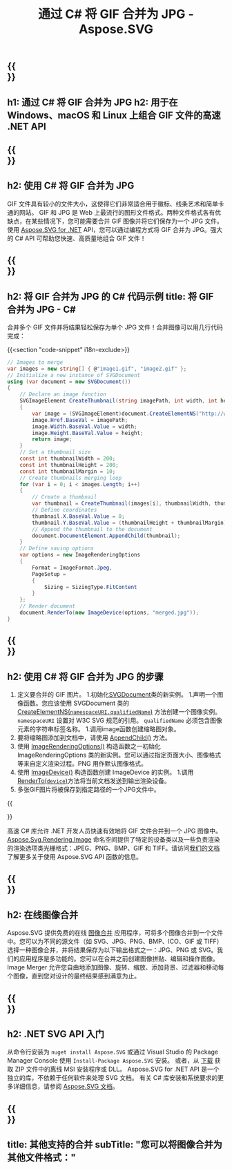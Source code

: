 ﻿---
translation: true
template: ./../_template-child.md
title: 通过 C# 将 GIF 合并为 JPG - Aspose.SVG
description: 在 Windows、macOS 和 Linux 上使用 .NET Core API 将 GIF 合并为 JPG
url: /net/merger/gif-to-jpg/
family: svg
platformtag: net
feature: merge
informat: GIF
outformat: JPG
otherformats: GIF JPEG PNG TIFF BMP
---

{{<section banner>}}
---
h1: 通过 C# 将 GIF 合并为 JPG
h2: 用于在 Windows、macOS 和 Linux 上组合 GIF 文件的高速 .NET API
---

{{<section overview>}}
---
h2: 使用 C# 将 GIF 合并为 JPG
---

GIF 文件具有较小的文件大小，这使得它们非常适合用于徽标、线条艺术和简单卡通的网站。 GIF 和 JPG 是 Web 上最流行的图形文件格式。两种文件格式各有优缺点，在某些情况下，您可能需要合并 GIF 图像并将它们保存为一个 JPG 文件。使用 [Aspose.SVG for .NET](https://products.aspose.com/svg/net/) API，您可以通过编程方式将 GIF 合并为 JPG。强大的 C# API 可帮助您快速、高质量地组合 GIF 文件！

{{<section code-text>}}
---
h2: 将 GIF 合并为 JPG 的 C# 代码示例
title: 将 GIF 合并为 JPG - C#
---

合并多个 GIF 文件并将结果轻松保存为单个 JPG 文件！合并图像可以用几行代码完成：

{{<section "code-snippet" i18n-exclude>}}

```cs
// Images to merge 
var images = new string[] { @"image1.gif", "image2.gif" };
// Initialize a new instance of SVGDocument
using (var document = new SVGDocument())
{
    // Declare an image function
    SVGImageElement CreateThumbnail(string imagePath, int width, int height)
    {
        var image = (SVGImageElement)document.CreateElementNS("http://www.w3.org/2000/svg", "image");
        image.Href.BaseVal = imagePath;
        image.Width.BaseVal.Value = width;
        image.Height.BaseVal.Value = height;
        return image;
    }
    // Set a thumbnail size
    const int thumbnailWidth = 200;
    const int thumbnailHeight = 200;
    const int thumbnailMargin = 10;
    // Create thumbnails merging loop
    for (var i = 0; i < images.Length; i++)
    {
        // Create a thumbnail
        var thumbnail = CreateThumbnail(images[i], thumbnailWidth, thumbnailHeight);
        // Define coordinates 
        thumbnail.X.BaseVal.Value = 0;
        thumbnail.Y.BaseVal.Value = (thumbnailHeight + thumbnailMargin) * i;
        // Append the thumbnail to the document
        document.DocumentElement.AppendChild(thumbnail);
    }
    // Define saving options
    var options = new ImageRenderingOptions
    {
        Format = ImageFormat.Jpeg,
        PageSetup =
        {
            Sizing = SizingType.FitContent
        }
    };    
    // Render document 
    document.RenderTo(new ImageDevice(options, "merged.jpg"));
}
```

{{<section steps>}}
---
h2: 使用 C# 将 GIF 合并为 JPG 的步骤
---
1. 定义要合并的 GIF 图片。
1.初始化[SVGDocument](https://reference.aspose.com/svg/net/aspose.svg/svgdocument/svgdocument/#constructor)类的新实例。
1.声明一个图像函数。您应该使用 SVGDocument 类的 [CreateElementNS(`namespaceURI,qualifiedName`)](https://reference.aspose.com/svg/net/aspose.svg.dom/document/createelementns/#createelementns) 方法创建一个图像实例。 `namespaceURI` 设置对 W3C SVG 规范的引用。 `qualifiedName` 必须包含图像元素的字符串标签名称。
1.调用image函数创建缩略图对象。
1. 要将缩略图添加到文档中，请使用 [AppendChild()](https://reference.aspose.com/svg/net/aspose.svg.dom/node/appendchild/#appendchild) 方法。
1. 使用 [ImageRenderingOptions()](https://reference.aspose.com/svg/net/aspose.svg.rendering.image/imagerenderingoptions/) 构造函数之一初始化 ImageRenderingOptions 类的新实例。您可以通过指定页面大小、图像格式等来自定义渲染过程。PNG 用作默认图像格式。
1. 使用 [ImageDevice()](https://reference.aspose.com/svg/net/aspose.svg.rendering.image/imagedevice/imagedevice/#constructor_3) 构造函数创建 ImageDevice 的实例。
1.调用[RenderTo(`device`)](https://reference.aspose.com/svg/net/aspose.svg/svgdocument/renderto/#renderto)方法将当前文档发送到输出渲染设备。
1. 多张GIF图片将被保存到指定路径的一个JPG文件中。



{{<section documentation>}}

高速 C# 库允许 .NET 开发人员快速有效地将 GIF 文件合并到一个 JPG 图像中。 [Aspose.Svg.Rendering.Image](https://reference.aspose.com/svg/net/aspose.svg.rendering.image/) 命名空间提供了特定的设备类以及一些负责渲染的渲染选项类光栅格式：JPEG、PNG、BMP、GIF 和 TIFF。请访问<a href="https://docs.aspose.com/svg/net/how-to-work-with-aspose-svg-api/" target="_blank">我们的文档</a>了解更多关于使用 Aspose.SVG API 函数的信息。

{{<section online-merger>}}
---
h2: 在线图像合并
---

Aspose.SVG 提供免费的在线 <a href="https://products.aspose.app/svg/merger" target="_blank">图像合并</a> 应用程序，可将多个图像合并到一个文件中。您可以为不同的源文件（如 SVG、JPG、PNG、BMP、ICO、GIF 或 TIFF）选择一种图像合并，并将结果保存为以下输出格式之一：JPG、PNG 或 SVG。我们的应用程序是多功能的。您可以在合并之前创建图像拼贴、编辑和操作图像。 Image Merger 允许您自由地添加图像、旋转、缩放、添加背景、过滤器和移动每个图像，直到您对设计的最终结果感到满意为止。

{{<section get-started>}}
---
h2: .NET SVG API 入门
---

从命令行安装为 ```nuget install Aspose.SVG``` 或通过 Visual Studio 的 Package Manager Console 使用 ```Install-Package Aspose.SVG``` 安装。
或者，从 [下载](https://downloads.aspose.com/svg/net) 获取 ZIP 文件中的离线 MSI 安装程序或 DLL。 Aspose.SVG for .NET API 是一个独立的库，不依赖于任何软件来处理 SVG 文档。
 有关 C# 库安装和系统要求的更多详细信息，请参阅 [Aspose.SVG 文档](https://docs.aspose.com/svg/net/getting-started/)。

{{<section other-mergers>}}
---
title: 其他支持的合并
subTitle: "您可以将图像合并为其他文件格式："
---